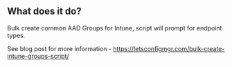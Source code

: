 ## What does it do?

Bulk create common AAD Groups for Intune, script will prompt for endpoint types.

See blog post for more information - https://letsconfigmgr.com/bulk-create-intune-groups-script/
